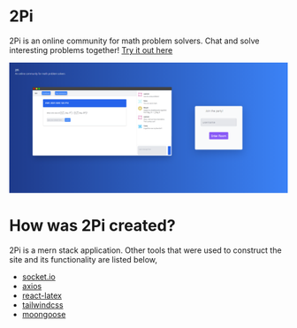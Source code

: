 # 2Pi
2Pi is an online community for math problem solvers. Chat and solve interesting problems together! [Try it out here](https://twopimath.herokuapp.com/)

<img src="/photos/landingpage.png"></img>

# How was 2Pi created?
2Pi is a mern stack application. Other tools that were used to construct the site and its functionality are listed below,
* [socket.io](https://socket.io/)
* [axios](https://axios-http.com/)
* [react-latex](https://github.com/zzish/react-latex)
* [tailwindcss](https://tailwindcss.com/)
* [moongoose](https://mongoosejs.com/)
